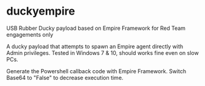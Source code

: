 # duckyempire
USB Rubber Ducky payload based on Empire Framework for Red Team engagements only

A ducky payload that attempts to spawn an Empire agent directly with Admin privileges. Tested in Windows 7 & 10, should works fine even on slow PCs.

Generate the Powershell callback code with Empire Framework. Switch Base64 to "False" to decrease execution time.
